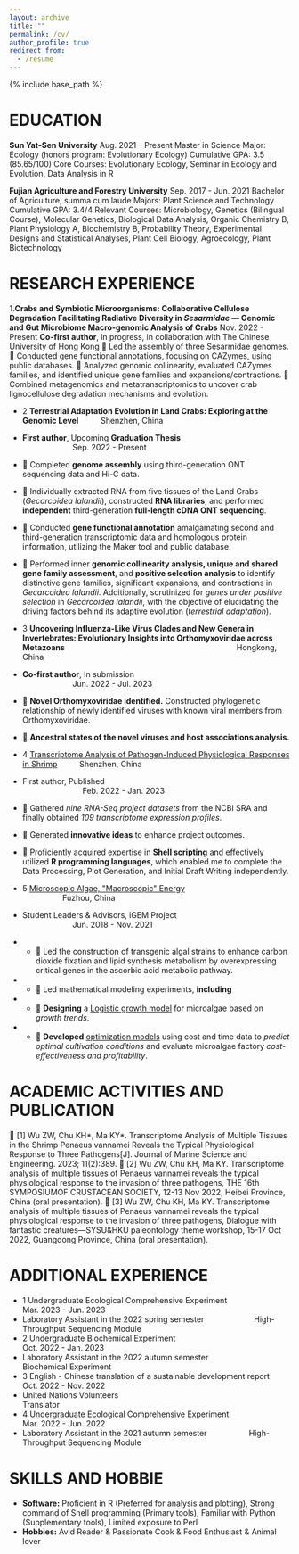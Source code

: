 ```yaml
---
layout: archive
title: ""
permalink: /cv/
author_profile: true
redirect_from:
  - /resume
---
```


{% include base_path %}

EDUCATION
======

**Sun Yat-Sen University**
Aug. 2021 - Present
Master in Science
Major: 	Ecology (honors program: Evolutionary Ecology)
Cumulative GPA:	3.5 (85.65/100)
Core Courses: 	Evolutionary Ecology, Seminar in Ecology and Evolution, Data Analysis in R


**Fujian Agriculture and Forestry University**
Sep. 2017 - Jun. 2021
Bachelor of Agriculture, summa cum laude
Majors: 			Plant Science and Technology
Cumulative GPA:		3.4/4
Relevant Courses:	Microbiology, Genetics (Bilingual 	Course), Molecular Genetics, Biological 	Data Analysis, Organic Chemistry B, 	Plant Physiology A, Biochemistry B, 	Probability Theory, Experimental 	Designs and Statistical Analyses, Plant  Cell Biology, Agroecology, Plant 	Biotechnology	

RESEARCH EXPERIENCE
======
   1.**Crabs and Symbiotic Microorganisms: Collaborative Cellulose Degradation Facilitating Radiative Diversity in _Sesarmidae_ — Genomic and Gut Microbiome Macro-genomic Analysis of Crabs**
Nov. 2022 - Present
**Co-first author**, in progress, in collaboration with The Chinese University of Hong Kong	
	Led the assembly of three Sesarmidae genomes.
	Conducted gene functional annotations, focusing on CAZymes, using public databases. 
	Analyzed genomic collinearity, evaluated CAZymes families, and identified unique gene families and expansions/contractions. 
	Combined metagenomics and metatranscriptomics to uncover crab lignocellulose degradation mechanisms and evolution.


* 2	**Terrestrial Adaptation Evolution in Land Crabs: Exploring at the Genomic Level** &emsp; &emsp; Shenzhen, China
* **First author**, Upcoming **Graduation Thesis** &emsp; &emsp; &emsp; &emsp;  &emsp;  &emsp; &emsp;  &emsp;  &emsp; &emsp; &emsp; &emsp; &emsp; &emsp; &emsp; Sep. 2022 - Present
* 	Completed **genome assembly** using third-generation ONT sequencing data and Hi-C data.
* 	Individually extracted RNA from five tissues of the Land Crabs (_Gecarcoidea lalandii_), constructed **RNA libraries**, and performed **independent** third-generation **full-length cDNA ONT sequencing**.
* 	Conducted **gene functional annotation** amalgamating second and third-generation transcriptomic data and homologous protein information, utilizing the Maker tool and public database.
* 	Performed inner **genomic collinearity analysis, unique and shared gene family assessment**, and **positive selection analysis** to identify distinctive gene families, significant expansions, and contractions in _Gecarcoidea lalandii_.
Additionally, scrutinized for _genes under positive selection_ in _Gecarcoidea lalandii_, with the objective of elucidating the driving factors behind its adaptive evolution (_terrestrial adaptation_).

* 3	**Uncovering Influenza-Like Virus Clades and New Genera in Invertebrates: Evolutionary Insights into Orthomyxoviridae across Metazoans** &emsp; &emsp; &emsp; &emsp; &emsp;  &emsp; &emsp; &emsp; &emsp; &emsp;  &emsp;  &emsp;  &emsp; &emsp; &emsp; &emsp; &emsp; Hongkong, China
* **Co-first author**, In submission &emsp; &emsp; &emsp;  &emsp;  &emsp; &emsp; &emsp; &emsp; &emsp;  &emsp;  &emsp; &emsp; &emsp; &emsp; &emsp; &emsp; &emsp; &emsp; &emsp; &emsp; Jun. 2022 - Jul. 2023
* 	**Novel Orthomyxoviridae identified.** Constructed phylogenetic relationship of newly identified viruses with known viral members from Orthomyxoviridae.
* 	**Ancestral states of the novel viruses and host associations analysis.**

* 4	[Transcriptome Analysis of Pathogen-Induced Physiological Responses in Shrimp](https://www.mdpi.com/2077-1312/11/2/389)  &emsp; &emsp; Shenzhen, China
* First author, Published&emsp; &emsp; &emsp; &emsp;  &emsp;  &emsp;  &emsp;  &emsp; &emsp; &emsp; &emsp; &emsp; &emsp; &emsp;  &emsp; &emsp;  &emsp;  &emsp;  &emsp; &emsp; &emsp; &emsp; &emsp; &emsp; Feb. 2022 - Jan. 2023
* 	Gathered _nine RNA-Seq project datasets_ from the NCBI SRA and finally obtained _109 transcriptome expression profiles_.
* 	Generated **innovative ideas** to enhance project outcomes.
* 	Proficiently acquired expertise in **Shell scripting** and effectively utilized **R programming languages**, which enabled me to complete the Data Processing, Plot Generation, and Initial Draft Writing independently.

* 5	[Microscopic Algae, "Macroscopic" Energy](https://2021.igem.org/Team:CHINA-FAFU)  &emsp; &emsp; &emsp; &emsp; &emsp; &emsp; &emsp; &emsp; &emsp; &emsp; &emsp; &emsp; &emsp; &emsp; Fuzhou, China
* Student Leaders & Advisors, iGEM Project &emsp; &emsp; &emsp; &emsp; &emsp; &emsp; &emsp; &emsp; &emsp; &emsp; &emsp; &emsp; &emsp; &emsp; &emsp; &emsp; Jun. 2018 - Nov. 2021
* * 	Led the construction of transgenic algal strains to enhance carbon dioxide fixation and lipid synthesis metabolism by overexpressing critical genes in the ascorbic acid metabolic pathway.
* * 	Led mathematical modeling experiments, **including**
* * 	**Designing** a [Logistic growth model](https://2021.igem.org/Team:CHINA-FAFU/Model)  for microalgae based on _growth trends_.
* * 	**Developed** [optimization models](https://2021.igem.org/Team:CHINA-FAFU/Model)  using cost and time data to _predict optimal cultivation conditions_ and evaluate microalgae factory _cost-effectiveness and profitability_.

ACADEMIC ACTIVITIES AND PUBLICATION
======
	[1] Wu ZW, Chu KH*, Ma KY*. Transcriptome Analysis of Multiple Tissues in the Shrimp Penaeus vannamei Reveals the Typical Physiological Response to Three Pathogens[J]. Journal of Marine Science and Engineering. 2023; 11(2):389.
	[2] Wu ZW, Chu KH, Ma KY. Transcriptome analysis of multiple tissues of Penaeus vannamei reveals the typical physiological response to the invasion of three pathogens, THE 16th SYMPOSIUMOF CRUSTACEAN SOCIETY, 12-13 Nov 2022, Heibei Province, China (oral presentation).
	[3] Wu ZW, Chu KH, Ma KY. Transcriptome analysis of multiple tissues of Penaeus vannamei reveals the typical physiological response to the invasion of three pathogens, Dialogue with fantastic creatures—SYSU&HKU paleontology theme workshop, 15-17 Oct 2022, Guangdong Province, China (oral presentation).

ADDITIONAL EXPERIENCE
======
* 1	Undergraduate Ecological Comprehensive Experiment	&emsp; &emsp; &emsp; &emsp; &emsp; &emsp; Mar. 2023 - Jun. 2023 
* Laboratory Assistant in the 2022 spring semester &emsp; &emsp; &emsp; &emsp; &emsp;High-Throughput Sequencing Module
* 2	Undergraduate Biochemical Experiment &emsp; &emsp; &emsp;  &emsp;  &emsp; &emsp;  &emsp;  &emsp;  &emsp; &emsp; &emsp; Oct. 2022 - Jan. 2023 
* Laboratory Assistant in the 2022 autumn semester &emsp; &emsp; &emsp; &emsp; Biochemical Experiment
* 3	English - Chinese translation of a sustainable development report &emsp; &emsp; Oct. 2022 - Nov. 2022 
* United Nations Volunteers &emsp; &emsp; &emsp; &emsp; &emsp;  &emsp;  &emsp;  &emsp; &emsp; &emsp;  &emsp;  &emsp;  &emsp;  &emsp; &emsp; &emsp; &emsp; Translator
* 4	Undergraduate Ecological Comprehensive Experiment &emsp; &emsp; &emsp; &emsp; &emsp; &emsp; Mar. 2022 - Jun. 2022 
* Laboratory Assistant in the 2021 autumn semester &emsp; &emsp; &emsp; &emsp; High-Throughput Sequencing Module


  
SKILLS AND HOBBIE
======
* **Software:** Proficient in R (Preferred for analysis and plotting), Strong command of Shell programming (Primary tools), Familiar with Python (Supplementary tools), Limited exposure to Perl
* **Hobbies:** Avid Reader & Passionate Cook & Food Enthusiast & Animal lover

  

